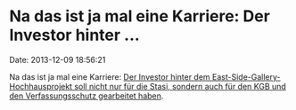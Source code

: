 Na das ist ja mal eine Karriere: Der Investor hinter \...
=========================================================

Date: 2013-12-09 18:56:21

Na das ist ja mal eine Karriere: [Der Investor hinter dem
East-Side-Gallery-Hochhausprojekt soll nicht nur für die Stasi, sondern
auch für den KGB und den Verfassungsschutz gearbeitet
haben](http://www.tagesspiegel.de/9189422.html).

